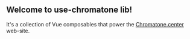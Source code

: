 ## Welcome to use-chromatone lib!


It's a collection of Vue composables that power the [Chromatone.center](https://chromatone.center) web-site.